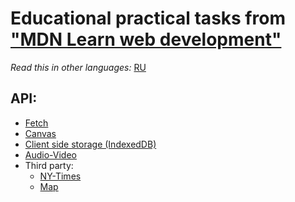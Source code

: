 # Educational practical tasks from ["MDN Learn web development"](https://developer.mozilla.org/en-US/docs/Learn)

*Read this in other languages:* [RU](https://github.com/MelnikovAleksei/api-study-tasks/blob/master/README.md) 

## API: 
  * [Fetch](https://melnikovaleksei.github.io/api-study-tasks/canStore/index.html) 
  * [Canvas](https://melnikovaleksei.github.io/api-study-tasks/drawing-graphics/canvas/2_canvas_drawApp/2_canvas_drawApp.html)
  * [Client side storage (IndexedDB)](https://melnikovaleksei.github.io/api-study-tasks/client-side_storage/indexedDB/indexedDB-notes-demo/)
  * [Audio-Video](https://melnikovaleksei.github.io/api-study-tasks/audio-video/index.html)
  * Third party: 
    * [NY-Times](https://melnikovaleksei.github.io/api-study-tasks/thirdPartyApi/ny-times-api/index.html) 
    * [Map](https://melnikovaleksei.github.io/api-study-tasks/thirdPartyApi/map/index.html)
